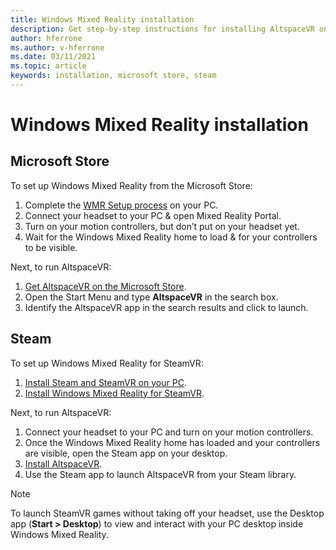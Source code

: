 ```yaml
---
title: Windows Mixed Reality installation
description: Get step-by-step instructions for installing AltspaceVR on a Windows Mixed Reality device.
author: hferrone
ms.author: v-hferrone
ms.date: 03/11/2021
ms.topic: article
keywords: installation, microsoft store, steam
---
```


# Windows Mixed Reality installation

## Microsoft Store

To set up Windows Mixed Reality from the Microsoft Store:
1. Complete the [WMR Setup process](https://docs.microsoft.com/windows/mixed-reality/enthusiast-guide/set-up-windows-mixed-reality) on your PC.
2. Connect your headset to your PC & open Mixed Reality Portal.
3. Turn on your motion controllers, but don’t put on your headset yet.
4. Wait for the Windows Mixed Reality home to load & for your controllers to be visible.

Next, to run AltspaceVR:
1. [Get AltspaceVR on the Microsoft Store](https://www.microsoft.com/p/altspacevr/9nvr7mn2fchq).
2. Open the Start Menu and type **AltspaceVR** in the search box.
3. Identify the AltspaceVR app in the search results and click to launch.

## Steam

To set up Windows Mixed Reality for SteamVR:
1. [Install Steam and SteamVR on your PC](https://support.steampowered.com/kb_article.php?ref=5608-UPAH-6427).
2. [Install Windows Mixed Reality for SteamVR](http://store.steampowered.com/app/719950/Windows_Mixed_Reality_SteamVR_preview/).

Next, to run AltspaceVR:
1. Connect your headset to your PC and turn on your motion controllers.
2. Once the Windows Mixed Reality home has loaded and your controllers are visible, open the Steam app on your desktop.
3. [Install AltspaceVR](https://store.steampowered.com/app/407060/AltspaceVR/).
4. Use the Steam app to launch AltspaceVR from your Steam library.

> [!NOTE]
> To launch SteamVR games without taking off your headset, use the Desktop app (**Start > Desktop**) to view and interact with your PC desktop inside Windows Mixed Reality.